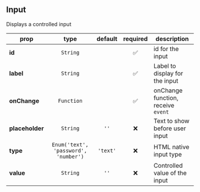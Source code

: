 ## Input

Displays a controlled input

prop | type | default | required | description
---- | :----: | :-------: | :--------: | -----------
**id** | `String` |  | :white_check_mark: | id for the input
**label** | `String` |  | :white_check_mark: | Label to display for the input
**onChange** | `Function` |  | :white_check_mark: | onChange function, receive `event`
**placeholder** | `String` | `''` | :x: | Text to show before user input
**type** | `Enum('text', 'password', 'number')` | `'text'` | :x: | HTML native input type
**value** | `String` | `''` | :x: | Controlled value of the input

